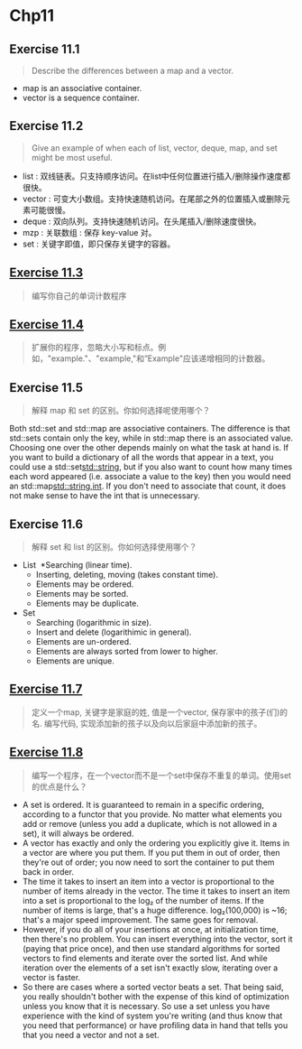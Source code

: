 
Chp11
==
Exercise 11.1
-
>Describe the differences between a map and a vector.

* map is an associative container.
* vector is a sequence container.

Exercise 11.2
-
>Give an example of when each of list, vector, deque, map, and set might be most useful.

* list : 双线链表。只支持顺序访问。在list中任何位置进行插入/删除操作速度都很快。
* vector : 可变大小数组。支持快速随机访问。在尾部之外的位置插入或删除元素可能很慢。
* deque : 双向队列。支持快速随机访问。在头尾插入/删除速度很快。
* mzp : 关联数组 : 保存 key-value 对。
* set : 关键字即值，即只保存关键字的容器。

[Exercise 11.3](https://github.com/yzs997/c-primer/tree/master/chp11/11.3)
-
>编写你自己的单词计数程序

[Exercise 11.4](https://github.com/yzs997/c-primer/tree/master/chp11/11.4)
-
>扩展你的程序，忽略大小写和标点。例如，"example."、"example,"和”Example"应该递增相同的计数器。

Exercise 11.5
-
>解释 map 和 set 的区别。你如何选择呢使用哪个？

Both std::set and std::map are associative containers. The difference is that std::sets contain only the key, while in std::map there is an associated value. Choosing one over the other depends mainly on what the task at hand is. If you want to build a dictionary of all the words that appear in a text, you could use a std::set<std::string>, but if you also want to count how many times each word appeared (i.e. associate a value to the key) then you would need an std::map<std::string,int>. If you don't need to associate that count, it does not make sense to have the int that is unnecessary.

Exercise 11.6
-
>解释 set 和 list 的区别。你如何选择使用哪个？

* List
  *Searching (linear time).
  * Inserting, deleting, moving (takes constant time).
  * Elements may be ordered.
  * Elements may be sorted.
  * Elements may be duplicate.
* Set
  * Searching (logarithmic in size).
  * Insert and delete (logarithimic in general).
  * Elements are un-ordered.
  * Elements are always sorted from lower to higher.
  * Elements are unique.
  
 [Exercise 11.7](https://github.com/yzs997/c-primer/tree/master/chp11/11.7)
 -
 >定义一个map, 关键字是家庭的姓, 值是一个vector, 保存家中的孩子(们)的名. 编写代码, 实现添加新的孩子以及向以后家庭中添加新的孩子。
 
 [Exercise 11.8](https://github.com/yzs997/c-primer/tree/master/chp11/11.8)
 -
>编写一个程序，在一个vector而不是一个set中保存不重复的单词。使用set的优点是什么？

* A set is ordered. It is guaranteed to remain in a specific ordering, according to a functor that you provide. No matter what elements you add or remove (unless you add a duplicate, which is not allowed in a set), it will always be ordered.
* A vector has exactly and only the ordering you explicitly give it. Items in a vector are where you put them. If you put them in out of order, then they're out of order; you now need to sort the container to put them back in order.
* The time it takes to insert an item into a vector is proportional to the number of items already in the vector. The time it takes to insert an item into a set is proportional to the log₂ of the number of items. If the number of items is large, that's a huge difference. log₂(100,000) is ~16; that's a major speed improvement. The same goes for removal.
* However, if you do all of your insertions at once, at initialization time, then there's no problem. You can insert everything into the vector, sort it (paying that price once), and then use standard algorithms for sorted vectors to find elements and iterate over the sorted list. And while iteration over the elements of a set isn't exactly slow, iterating over a vector is faster.
* So there are cases where a sorted vector beats a set. That being said, you really shouldn't bother with the expense of this kind of optimization unless you know that it is necessary. So use a set unless you have experience with the kind of system you're writing (and thus know that you need that performance) or have profiling data in hand that tells you that you need a vector and not a set.
